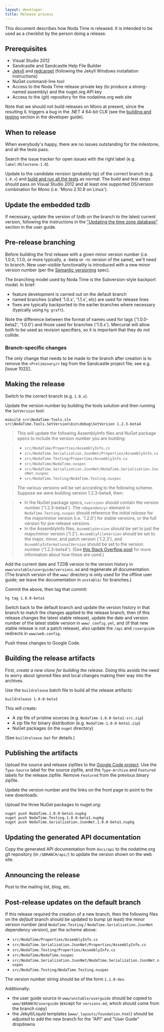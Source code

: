 ```yaml
---
layout: developer
title: Release process
---
```


This document describes how Noda Time is released. It is intended to be used as
a checklist by the person doing a release.

## Prerequisites

- Visual Studio 2012
- Sandcastle and Sandcastle Help File Builder
- [Jekyll][] and [redcarpet][] (following the Jekyll Windows installation instructions)
- NuGet command-line tool
- Access to the Noda Time release private key (to produce a strong-named
  assembly) and the nuget.org API key
- Access to the (git) repository for the nodatime.org web site

[Jekyll]: http://jekyllrb.com/docs/installation/
[redcarpet]: http://rubygems.org/gems/redcarpet

Note that we should not build releases on Mono at present, since the resulting
IL triggers a bug in the .NET 4 64-bit CLR (see the
[building and testing](building.html) section in the developer guide).

## When to release

When everybody's happy, there are no issues outstanding for the milestone, and
all the tests pass.

Search the issue tracker for open issues with the right label (e.g.
`label:Milestone-1.0`).

Update to the candidate revision (probably tip) of the correct branch (e.g.
`1.0.x`) and [build and run all the tests](building.html) as normal. The build
and test steps should pass on Visual Studio 2012 and at least one supported
OS/version combination for Mono (i.e. 'Mono 2.10.9 on Linux').

## Update the embedded tzdb

If necessary, update the version of tzdb on the branch to the latest current
version, following the instructions in the
["Updating the time zone database"][tzdb] section in the user guide.

[tzdb]: ../userguide/tzdb.html

## Pre-release branching

Before building the first release with a given minor version number (i.e. 1.0.0,
1.1.0, or more typically, a -beta or -rc version of the same), we'll need to
branch. New user-visible functionality is introduced with a new minor version
number (per the [Semantic versioning](http://semver.org) spec).

The branching model used by Noda Time is the Subversion-style backport model.
In brief:

- feature development is carried out on the default branch
- named branches (called '1.0.x', '1.1.x', etc) are used for release lines
- fixes are typically backported to the earlier branches where necessary
  (typically using `hg graft`).

Note the difference between the format of names used for tags ('1.0.0-beta2',
'1.0.0') and those used for branches ('1.0.x'). Mercurial will allow both to be
used as revision specifiers, so it is important that they do not collide.

### Branch-specific changes

The only change that needs to be made to the branch after creation is to
remove the `<Preliminary/>` tag from the Sandcastle project file; see e.g.
[issue 102][].

## Making the release

Switch to the correct branch (e.g. `1.0.x`).

Update the version number by building the tools solution and then running the `SetVersion` tool:

    msbuild src\NodaTime-Tools.sln
    src\NodaTime.Tools.SetVersion\bin\debug\SetVersion 1.2.3-beta4

> This will update the following AssemblyInfo files and NuGet package specs to include the
version number you are building:

> - `src/NodaTime/Properties/AssemblyInfo.cs`
> - `src/NodaTime.Serialization.JsonNet/Properties/AssemblyInfo.cs`
> - `src/NodaTime.Testing/Properties/AssemblyInfo.cs`
> - `src/NodaTime/NodaTime.nuspec`
> - `src/NodaTime.Serialization.JsonNet/NodaTime.Serialization.JsonNet.nuspec`
> - `src/NodaTime.Testing/NodaTime.Testing.nuspec`

> The various versions will be set according to the following scheme. Suppose
we were building version 1.2.3-beta4, then:

> - In the NuGet package specs, `<version>` should contain the version number
  ('1.2.3-beta4'). The `<dependency>` element in `NodaTime.Testing.nuspec`
  should reference the _initial release_ for the major/minor version
  (i.e. '1.2.0') for stable versions, or the full version for
  pre-release versions.
> - In the AssemblyInfo files, `AssemblyVersion` should be set to just the
  major/minor version ('1.2'). `AssemblyFileVersion` should be set to the
  major, minor, and patch version ('1.2.3'), and `AssemblyInformationalVersion`
  should be set to the version number ('1.2.3-beta4'). (See [this Stack
  Overflow post][assemblyversion] for more information about how these are
  used.)

[assemblyversion]: http://stackoverflow.com/a/65062

Add the current date and TZDB version to the version history in
`www/unstable/userguide/versions.md` and regenerate all documentation.
(The branch version of the `www/` directory is only used for the offline
user guide; we leave the documentation in `unstable/` for branches.)

Commit the above, then tag that commit:

    hg tag 1.0.0-beta1

Switch back to the default branch and update the version history in that branch
to match the changes applied to the release branch, then (if this release
changes the latest stable release), update the date and version number of the
latest stable version in `www/_config.yml`, and (if that new stable release is
not a patch release), also update the `/api` and `/userguide` redirects in
`www/web.config`.

Push these changes to Google Code.

## Building the release artifacts

First, *create a new clone for building the release*. Doing this avoids the
need to worry about ignored files and local changes making their way into
the archives.

Use the `buildrelease` batch file to build all the release artifacts:

    buildrelease 1.0.0-beta1

This will create:

- A zip file of pristine sources (e.g. `NodaTime-1.0.0-beta1-src.zip`)
- A zip file for binary distribution (e.g. `NodaTime-1.0.0-beta1.zip`)
- NuGet packages (in the `nuget` directory)

(See `buildrelease.bat` for details.)

## Publishing the artifacts

Upload the source and release zipfiles to the
[Google Code project](http://code.google.com/p/noda-time/downloads/list).
Use the `Type-Source` label for the source zipfile, and the `Type-Archive` and
`Featured` labels for the release zipfile.  Remove `Featured` from the previous
binary zipfile.

Update the version number and the links on the front page to point to the new
downloads.

Upload the three NuGet packages to nuget.org:

    nuget push NodaTime.1.0.0-beta1.nupkg
    nuget push NodaTime.Testing.1.0.0-beta1.nupkg
    nuget push NodaTime.Serialization.JsonNet.1.0.0-beta1.nupkg

## Updating the generated API documentation

Copy the generated API documentation from `docs/api` to the nodatime.org git
repository (in `/$BRANCH/api/`) to update the version shown on the web site.

## Announcing the release

Post to the mailing list, blog, etc.

## Post-release updates on the default branch

If this release required the creation of a new branch, then the following files
on the *default* branch should be updated to bump (at least) the minor version
number (and `NodaTime.Testing` / `NodaTime.Serialization.JsonNet` dependency version), per the scheme above:

- `src/NodaTime/Properties/AssemblyInfo.cs`
- `src/NodaTime.Serialization.JsonNet/Properties/AssemblyInfo.cs`
- `src/NodaTime.Testing/Properties/AssemblyInfo.cs`
- `src/NodaTime/NodaTime.nuspec`
- `src/NodaTime.Serialization.JsonNet/NodaTime.Serialization.JsonNet.nuspec`
- `src/NodaTime.Testing/NodaTime.Testing.nuspec`

The version number string should be of the form `1.1.0-dev`.

Additionally:

- the user guide source in `www/unstable/userguide` should be copied to
  `www/$BRANCH/userguide` (except for `versions.md`, which should come from the
  branch copy)
- the Jekyll/Liquid templates (`www/_layouts/foundation.html`) should be
  adjusted to add the new branch for the "API" and "User Guide" dropdowns

